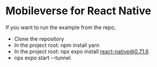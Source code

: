 # Mobileverse for React Native

If you want to run the example from the repo,

- Clone the repository 
- In the project root:
   npm install yarn
- In the project root:
   npx expo install react-native@0.71.6
- npx expo start --tunnel
